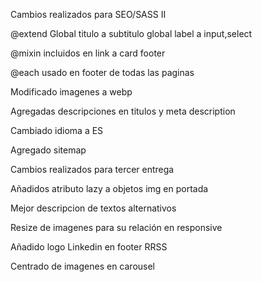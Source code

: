 Cambios realizados para SEO/SASS II

@extend 
	Global titulo a subtitulo
	global label a input,select

@mixin incluidos en link a
	card 
	footer
	
@each usado en footer de todas las paginas

Modificado imagenes a webp

Agregadas descripciones en titulos y meta description

Cambiado idioma a ES

Agregado sitemap

Cambios realizados para tercer entrega

Añadidos atributo lazy a objetos img en portada

Mejor descripcion de textos alternativos

Resize de imagenes para su relación en responsive

Añadido logo Linkedin en footer RRSS

Centrado de imagenes en carousel